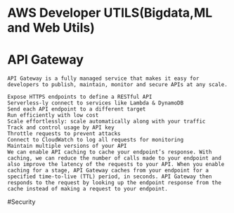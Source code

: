 # AWS Developer UTILS(Bigdata,ML and Web Utils)

# API Gateway
	API Gateway is a fully managed service that makes it easy for developers to publish, maintain, monitor and secure APIs at any scale.

	Expose HTTPS endpoints to define a RESTful API
	Serverless-ly connect to services like Lambda & DynamoDB
	Send each API endpoint to a different target
	Run efficiently with low cost
	Scale effortlessly: scale automatically along with your traffic
	Track and control usage by API key
	Throttle requests to prevent attacks
	Connect to CloudWatch to log all requests for monitoring
	Maintain multiple versions of your API
    We can enable API caching to cache your endpoint’s response. With caching, we can reduce the number of calls made to your endpoint and also improve the latency of the requests to your API. When you enable caching for a stage, API Gateway caches from your endpoint for a specified time-to-live (TTL) period, in seconds. API Gateway then responds to the request by looking up the endpoint response from the cache instead of making a request to your endpoint.

#Security
